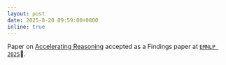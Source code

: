 ```yaml
---
layout: post
date: 2025-8-20 09:59:00+0800
inline: true
---
```


Paper on [Accelerating Reasoning](https://www.arxiv.org/pdf/2508.01969) accepted as a Findings paper at [`EMNLP 2025`](https://2025.emnlp.org/)🎊.